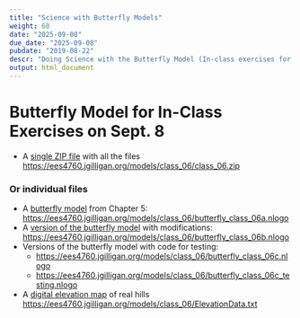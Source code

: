 ```yaml
---
title: "Science with Butterfly Models"
weight: 60
date: "2025-09-08"
due_date: "2025-09-08"
pubdate: "2019-08-22"
descr: "Doing Science with the Butterfly Model (In-class exercises for Sept. 8)"
output: html_document
---
```

# Butterfly Model for In-Class Exercises on Sept. 8
 
* A [single ZIP file](/models/class_06/class_06.zip) with all the files
  <https://ees4760.jgilligan.org/models/class_06/class_06.zip>
  
### Or individual files

* A [butterfly model](/models/class_06/butterfly_class_06a.nlogo) 
  from Chapter 5:<br/>
  <https://ees4760.jgilligan.org/models/class_06/butterfly_class_06a.nlogo>
* A [version of the butterfly model](/models/class_06/butterfly_class_06b.nlogo) 
  with modifications:<br/>
  <https://ees4760.jgilligan.org/models/class_06/butterfly_class_06b.nlogo>
* Versions of the butterfly model with code for testing:<br/>
  * <https://ees4760.jgilligan.org/models/class_06/butterfly_class_06c.nlogo>
  * <https://ees4760.jgilligan.org/models/class_06/butterfly_class_06c_testing.nlogo> 
* A [digital elevation map](/models/class_06/ElevationData.txt) of real hills<br/>
  <https://ees4760.jgilligan.org/models/class_06/ElevationData.txt>
